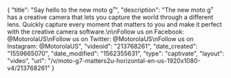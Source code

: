{
    "title": "Say hello to the new moto g⁷",
    "description": "The new moto g⁷ has a creative camera that lets you capture the world through a different lens. Quickly capture every moment that matters to you and make it perfect with the creative camera software.\n\nFollow us on Facebook: @MotorolaUS\nFollow us on Twitter: @MotorolaUS\nFollow us on Instagram: @MotorolaUS",
    "videoid": "213768261",
    "date_created": "1559665070",
    "date_modified": "1562355631",
    "type": "captivate",
    "layout": "video",
    "url": "\/v\/moto-g7-matters2u-horizontal-en-us-1920x1080-v4\/213768261"
}